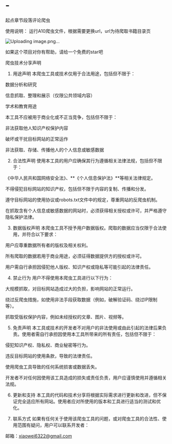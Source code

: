 # -
起点章节段落评论爬虫

使用说明：
运行A10爬虫文件，根据需要更换url，url为待爬取书籍目录页

![Uploading image.png…]()

如果这个项目对你有帮助，请给一个免费的star吧


爬虫技术分享声明
1. 用途声明
本爬虫工具或技术仅用于合法用途，包括但不限于：

数据分析和研究

信息抓取、整理和展示（仅限公共领域内容）

学术和教育用途

本工具不应被用于商业化或不正当竞争，包括但不限于：

非法获取他人知识产权保护内容

破坏或干扰目标网站的正常运作

非法获取、存储、传播他人的个人信息或敏感数据

2. 合法性声明
使用本工具的用户应确保其行为遵循相关法律法规，包括但不限于：

《中华人民共和国网络安全法》、**《个人信息保护法》**等相关法律规定。

不得侵犯目标网站的知识产权，包括但不限于内容的复制、传播和分发。

遵守目标网站的使用协议或robots.txt文件中的规定，尊重网站的反爬虫机制。

在抓取含有个人信息或敏感数据的网站时，必须获得相关授权或许可，并严格遵守隐私保护法律。

3. 数据版权声明
本爬虫工具不授予用户数据版权。爬取的数据应当仅限于合法使用，并符合以下要求：

用户应尊重数据所有者的版权及相关权利。

所有爬取的数据若用于商业用途，必须征得数据提供方的授权或许可。

用户需自行承担因侵犯他人版权、知识产权或隐私等可能引起的法律责任。

4. 禁止行为
用户不得使用本爬虫工具进行以下行为：

大规模抓取，对目标网站造成过大的负担，影响网站的正常运行。

绕过反爬虫措施，如使用非法手段获取数据（例如，破解验证码、绕过IP限制等）。

抓取受版权保护内容，例如未经授权的文章、图片、视频等。

5. 免责声明
本工具或技术的开发者不对用户的非法使用或由此引起的法律后果负责。使用者需自行承担因使用本工具所带来的所有责任，包括但不限于：

侵犯知识产权、隐私权、商业秘密等行为。

违反目标网站的使用条款，导致的法律责任。

使用爬虫工具导致的任何系统损害或数据丢失。

开发者不对任何因使用该工具造成的损失或责任负责，用户应谨慎使用并遵循相关法规。

6. 更新和支持
本工具的代码和技术分享将根据实际需求进行更新和改进，但不保证完全适应所有网站。使用者应对所使用的版本和工具进行适当的测试和优化。

7. 联系方式
如果有任何关于使用该爬虫工具的问题，或对爬虫工具的合法性、使用范围有疑问，用户可以联系开发者：

邮箱：xiaowei6322@gmail.com




